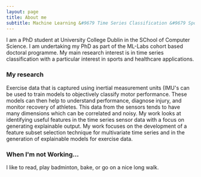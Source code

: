 ```yaml
---
layout: page
title: About me
subtitle: Machine Learning &#9679 Time Series Classification &#9679 Sports Analytics
---
```


I am a PhD student at University College Dublin in the SChool of Computer Science. I am undertaking my PhD as part of the ML-Labs cohort based doctoral programme. My main research interest is in time series classification with a particular interest in sports and healthcare applications. 

### My research
Exercise data that is captured using inertial measurement units (IMU's can be used to train models to objectively classify motor performance. These models can then help to understand performance, diagnose injury, and monitor recovery of athletes. This data from the sensors tends to have many dimensions which can be correlated and noisy. My work looks at identifying useful features in the time series sensor data with a focus on generating explainable output. My work focuses on the development of a feature subset selection technique for multivariate time series and in the generation of explainable models for exercise data.

### When I'm not Working...
I like to read, play badminton, bake, or go on a nice long walk. 



